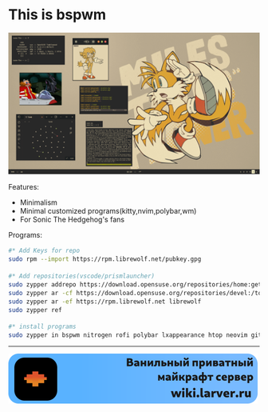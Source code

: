# This is bspwm 

![screen](screenshot.png)

Features:
 - Minimalism
 - Minimal customized programs(kitty,nvim,polybar,wm)
 - For Sonic The Hedgehog's fans

Programs:
 ```bash
 #* Add Keys for repo
 sudo rpm --import https://rpm.librewolf.net/pubkey.gpg
 
 #* Add repositories(vscode/prismlauncher)
 sudo zypper addrepo https://download.opensuse.org/repositories/home:getchoo/openSUSE_Tumbleweed/home:getchoo.repo
 sudo zypper ar -cf https://download.opensuse.org/repositories/devel:/tools:/ide:/vscode/openSUSE_Tumbleweed devel_tools_ide_vscode
 sudo zypper ar -ef https://rpm.librewolf.net librewolf
 sudo zypper ref

 #* install programs
 sudo zypper in bspwm nitrogen rofi polybar lxappearance htop neovim git prismlauncher steam telegram-desktop transmission-gtk java-21-openjdk krita vlc code nvidia-drivers-G06 docker librewolf eog nemo xournalpp intel-gpu-tools zsh pulseaudio pavucontrol libwebkit2gtk-4_1-0
 ```

---
![ad](ad.png)
